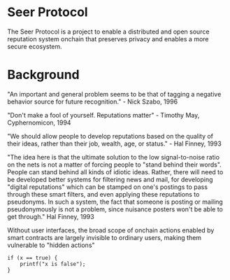 # Seer Protocol

The Seer Protocol is a project to enable a distributed and open source reputation system onchain that preserves privacy and enables a more secure ecosystem.

# Background

"An important and general problem seems to be that of tagging a negative behavior source for future recognition." - Nick Szabo, 1996

"Don't make a fool of yourself. Reputations matter" - Timothy May, Cyphernomicon, 1994

"We should allow people to develop reputations based on the quality of their ideas, rather than their job, wealth, age, or status." - Hal Finney, 1993

"The idea here is that the ultimate solution to the low
signal-to-noise ratio on the nets is not a matter of
forcing people to "stand behind their words". People can
stand behind all kinds of idiotic ideas. Rather, there
will need to be developed better systems for filtering news
and mail, for developing "digital reputations" which can be
stamped on one's postings to pass through these smart
filters, and even applying these reputations to pseudonyms.
In such a system, the fact that someone is posting or
mailing pseudonymously is not a problem, since nuisance
posters won't be able to get through." Hal Finney, 1993

Without user interfaces, the broad scope of onchain actions enabled by smart contracts are largely invisible to ordinary users, making them vulnerable to "hidden actions"

```
if (x == true) {
    printf("x is false");
}
```
